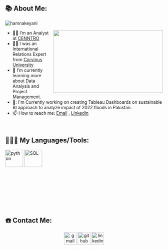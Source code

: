 
<p>&nbsp;</p>

## 📚 About Me:
<p align="left"> <img src="https://komarev.com/ghpvc/?username=hamnakeyani&label=Views&color=blue&style=plastic" alt="hamnakeyani" /> </p>
<a href="https://github.com/SABERGLOW/"><img align="right" width="350" height="200" src="https://github.com/SABERGLOW/SABERGLOW/blob/master/Misc/aboutme.gif"></a>


- :man_teacher: I’m an Analyst at [CENNTRO](https://cenntro-europe.com/?gad_source=1&gclid=EAIaIQobChMItJfKx-qUgwMVV_RRCh22bwVOEAAYASAAEgLCW_D_BwE) 
- :man_teacher: I was an International Relations Expert from [Corvinus University](https://www.uni-corvinus.hu/post/landing-page/international-application-to-corvinus-university-of-budapest/international-relations/?lang=en)
- :seedling: I’m currently learning more about Data Analysis and Project Management.
- 🚀: I'm Currently working on creating Tableau Dashboards on sustainable BI approach to analyze impact of 2022 floods in Pakistan.
- :mailbox: How to reach me: [Email](khalidhamna473@gmail.com) , [LinkedIn](http://www.linkedin.com/in/hamna-khalid03)


<p>&nbsp;</p>

## 👨🏻‍💻 My Languages/Tools:
<div>
<img src="https://github.com/SABERGLOW/SABERGLOW/blob/master/Misc/image%20backups/homeycombs/Python.png" alt="python" width="57" height="55"/> 
<img src="https://github.com/SABERGLOW/SABERGLOW/blob/master/Misc/image%20backups/homeycombs/SQL.png" alt="SQL" width="57" height="55"/> 
<p>&nbsp;</p>

</div>

<p>&nbsp;</p>
<p>&nbsp;</p>
<p>&nbsp;</p>





## ☎️ Contact Me:
<p align="center">
<a href = "mailto:khalidhamna473@gmail.com"><img src='https://img.icons8.com/color/48/000000/gmail.png' alt='gmail' height='40'></a>
<a href = https://github.com/hamnakeyani><img src='https://img.icons8.com/color/2x/github--v1.png' alt='github' height='40'></a>
<a href = http://www.linkedin.com/in/hamna-khalid03/><img src='https://img.icons8.com/color/2x/linkedin.png' alt='linkedin' height='40'></a>



  
<p>&nbsp;</p>


  
